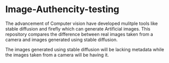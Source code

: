 # Image-Authencity-testing

The advancement of Computer vision have developed mulitple tools like stable diffusion and firefly which can generate Artificial images. This repository compares the difference between real images taken from a camera and images generated using stable diffusion. 

The images generated using stable diffusion will be lacking metadata while the images taken from a camera will be having it.
